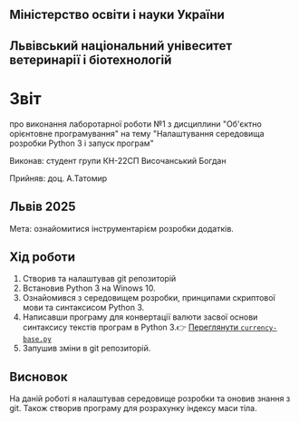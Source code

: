 ## Міністерство освіти і науки України

## Львівський національний унівеситет ветеринарії і біотехнологій

# Звіт
про виконання лаборотарної роботи №1 з дисциплини "Об'єктно орієнтовне програмування" на тему "Налаштування середовища розробки Python 3 і запуск програм"

Виконав: студент групи КН-22СП Височанський Богдан

Прийняв: доц. А.Татомир

## Львів 2025

Мета: ознайомитися інструментарієм розробки додатків.

## Хід роботи

1. Створив та налаштував git репозиторій
2. Встановив Python 3 на Winows 10. 
3. Ознайомився з середовищем розробки, принципами скриптової мови та синтаксисом Python 3.
4. Написавши програму для конвертації валюти засвої основи синтаксису текстів програм в Python 3.👉 [Переглянути `currency-base.py`](./currency-base.py)
5. Запушив зміни в git репозиторій. 

## Висновок
На даній роботі я налаштував середовище розробки та оновив знання з git. Також створив програму для розрахунку індексу маси тіла.
